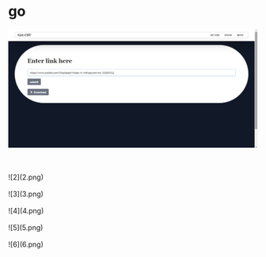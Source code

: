 # go
![1](1.png)

<br />
<br />
![2](2.png)

<br />
<br />
![3](3.png)

<br />
<br />
![4](4.png)

<br />
<br />
![5](5.png)

<br />
<br />
![6](6.png)
